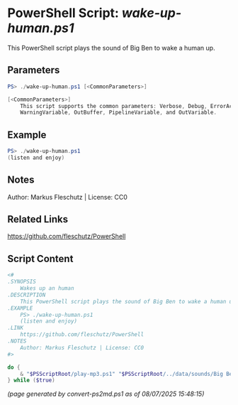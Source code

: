 PowerShell Script: *wake-up-human.ps1*
===================================

This PowerShell script plays the sound of Big Ben to wake a human up.

Parameters
----------
```powershell
PS> ./wake-up-human.ps1 [<CommonParameters>]

[<CommonParameters>]
    This script supports the common parameters: Verbose, Debug, ErrorAction, ErrorVariable, WarningAction, 
    WarningVariable, OutBuffer, PipelineVariable, and OutVariable.
```

Example
-------
```powershell
PS> ./wake-up-human.ps1
(listen and enjoy)

```

Notes
-----
Author: Markus Fleschutz | License: CC0

Related Links
-------------
https://github.com/fleschutz/PowerShell

Script Content
--------------
```powershell
<#
.SYNOPSIS
	Wakes up an human
.DESCRIPTION
	This PowerShell script plays the sound of Big Ben to wake a human up.
.EXAMPLE
	PS> ./wake-up-human.ps1
	(listen and enjoy)
.LINK
	https://github.com/fleschutz/PowerShell
.NOTES
	Author: Markus Fleschutz | License: CC0
#>

do {
	& "$PSScriptRoot/play-mp3.ps1" "$PSScriptRoot/../data/sounds/Big Ben.mp3"
} while ($true)

```

*(page generated by convert-ps2md.ps1 as of 08/07/2025 15:48:15)*
